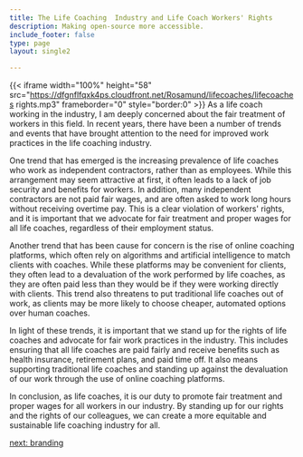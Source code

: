 ```yaml
---
title: The Life Coaching  Industry and Life Coach Workers' Rights
description: Making open-source more accessible.
include_footer: false
type: page
layout: single2

---
```



{{< iframe width="100%" height="58" src="https://dfgnflfqxk4ps.cloudfront.net/Rosamund/lifecoaches/lifecoaches rights.mp3" frameborder="0" style="border:0" >}}
As a life coach working in the industry, I am deeply concerned about the fair treatment of workers in this field. In recent years, there have been a number of trends and events that have brought attention to the need for improved work practices in the life coaching industry.

One trend that has emerged is the increasing prevalence of life coaches who work as independent contractors, rather than as employees. While this arrangement may seem attractive at first, it often leads to a lack of job security and benefits for workers. In addition, many independent contractors are not paid fair wages, and are often asked to work long hours without receiving overtime pay. This is a clear violation of workers' rights, and it is important that we advocate for fair treatment and proper wages for all life coaches, regardless of their employment status.

Another trend that has been cause for concern is the rise of online coaching platforms, which often rely on algorithms and artificial intelligence to match clients with coaches. While these platforms may be convenient for clients, they often lead to a devaluation of the work performed by life coaches, as they are often paid less than they would be if they were working directly with clients. This trend also threatens to put traditional life coaches out of work, as clients may be more likely to choose cheaper, automated options over human coaches.

In light of these trends, it is important that we stand up for the rights of life coaches and advocate for fair work practices in the industry. This includes ensuring that all life coaches are paid fairly and receive benefits such as health insurance, retirement plans, and paid time off. It also means supporting traditional life coaches and standing up against the devaluation of our work through the use of online coaching platforms.

In conclusion, as life coaches, it is our duty to promote fair treatment and proper wages for all workers in our industry. By standing up for our rights and the rights of our colleagues, we can create a more equitable and sustainable life coaching industry for all.


<a href="https://workdojos.com/lifecoaches/branding">next: branding</a>
